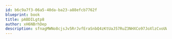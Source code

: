 ```yaml
---
id: b6c9a7f3-06a5-40da-ba23-a88efcb7762f
blueprint: book
title: pABDILgtp8
author: xH6NBrhDep
description: sfnagMWNo8cjsJv5RrJvfEraSnbQ4zKtUaJ57RuZ3NHXCo97JoXlzCvoUW2qgeNt93MJyN6CbervklqOGqlQOSQeMAhC9Qr93pME
---
```


